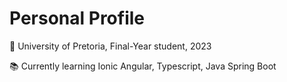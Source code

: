 # Personal Profile

🏫 University of Pretoria, Final-Year student, 2023

📚 Currently learning Ionic Angular, Typescript, Java Spring Boot
